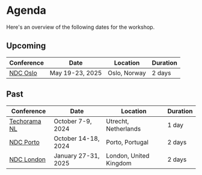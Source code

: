 # Agenda

Here's an overview of the following dates for the workshop.

## Upcoming

| Conference                                                                                                     | Date                | Location               | Duration |
| -------------------------------------------------------------------------------------------------------------- | ------------------- | ---------------------- | -------- |
| [NDC Oslo](https://ndcoslo.com/workshops/designing-complex-business-processes-with-messaging/a979d8cf55dd)     | May 19-23, 2025     | Oslo, Norway           | 2 days   |

## Past

| Conference                                                                                                     | Date                | Location               | Duration |
| -------------------------------------------------------------------------------------------------------------- | ------------------- | ---------------------- | -------- |
| [Techorama NL](https://techorama.nl/)                                                                          | October 7-9, 2024   | Utrecht, Netherlands   | 1 day    |
| [NDC Porto](https://ndcporto.com/workshops/designing-complex-business-processes-with-messaging/98fc8a71281a)   | October 14-18, 2024 | Porto, Portugal        | 2 days   |
| [NDC London](https://ndclondon.com/workshops/designing-complex-business-processes-with-messaging/ae2c6de115c0) | January 27-31, 2025 | London, United Kingdom | 2 days   |
